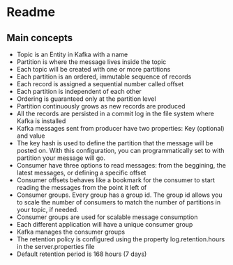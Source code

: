 # Readme

## Main concepts

- Topic is an Entity in Kafka with a name
- Partition is where the message lives inside the topic
- Each topic will be created with one or more partitions
- Each partition is an ordered, immutable sequence of records
- Each record is assigned a sequential number called offset
- Each partition is independent of each other
- Ordering is guaranteed only at the partition level
- Partition continuously grows as new records are produced
- All the records are persisted in a commit log in the file system where Kafka is installed
- Kafka messages sent from producer have two properties: Key (optional) and value
- The key hash is used to define the partition that the message will be posted on. With this configuration, you can programmatically set to with partition your message will go.
- Consumer have three options to read messages: from the beggining, the latest messages, or defining a specific offset
- Consumer offsets behaves like a bookmark for the consumer to start reading the messages from the point it left of
- Consumer groups. Every group has a group id. The group id allows you to scale the number of consumers to match the number of partitions in your topic, if needed.
- Consumer groups are used for scalable message consumption
- Each different application will have a unique consumer group
- Kafka manages the consumer groups
- The retention policy is configured using the property log.retention.hours in the server.properties file
- Default retention period is  168 hours (7 days)